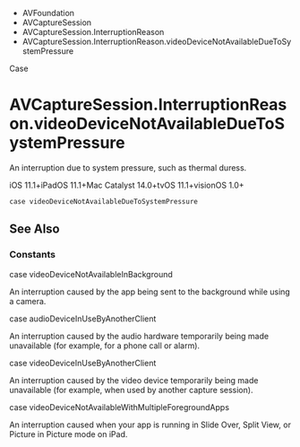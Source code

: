 

- AVFoundation
- AVCaptureSession
- AVCaptureSession.InterruptionReason
-  AVCaptureSession.InterruptionReason.videoDeviceNotAvailableDueToSystemPressure 

Case

# AVCaptureSession.InterruptionReason.videoDeviceNotAvailableDueToSystemPressure

An interruption due to system pressure, such as thermal duress.

iOS 11.1+iPadOS 11.1+Mac Catalyst 14.0+tvOS 11.1+visionOS 1.0+

``` source
case videoDeviceNotAvailableDueToSystemPressure
```

## See Also

### Constants

case videoDeviceNotAvailableInBackground

An interruption caused by the app being sent to the background while using a camera.

case audioDeviceInUseByAnotherClient

An interruption caused by the audio hardware temporarily being made unavailable (for example, for a phone call or alarm).

case videoDeviceInUseByAnotherClient

An interruption caused by the video device temporarily being made unavailable (for example, when used by another capture session).

case videoDeviceNotAvailableWithMultipleForegroundApps

An interruption caused when your app is running in Slide Over, Split View, or Picture in Picture mode on iPad.

